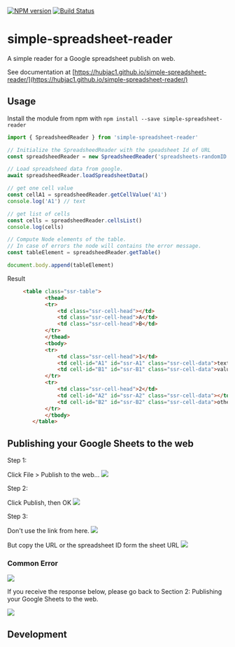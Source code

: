 [![NPM version][npm-image]][npm-url]
[![Build Status](https://travis-ci.org/hubjac1/simple-spreadsheet-reader.svg?branch=master)](https://travis-ci.org/hubjac1/simple-spreadsheet-reader)

# simple-spreadsheet-reader

A simple reader for a Google spreadsheet publish on web.

See documentation at [https://hubjac1.github.io/simple-spreadsheet-reader/](https://hubjac1.github.io/simple-spreadsheet-reader/)

## Usage

Install the module from npm with `npm install --save simple-spreadsheet-reader`

```typescript
import { SpreadsheedReader } from 'simple-spreadsheet-reader'

// Initialize the SpreadsheedReader with the speadsheet Id of URL
const spreadsheedReader = new SpreadsheedReader('spreadsheets-randomID')

// Load spreadsheed data from google.
await spreadsheedReader.loadSpreadsheetData()

// get one cell value
const cellA1 = spreadsheedReader.getCellValue('A1')
console.log('A1') // text

// get list of cells
const cells = spreadsheedReader.cellsList()
console.log(cells) 

// Compute Node elements of the table.
// In case of errors the node will contains the error message.
const tableElement = spreadsheedReader.getTable()

document.body.append(tableElement)
```
Result
```html
	 <table class="ssr-table">
			<thead>
			<tr>
				<td class="ssr-cell-head"></td>
				<td class="ssr-cell-head">A</td>
				<td class="ssr-cell-head">B</td>
			</tr>
			</thead>
			<tbody>
			<tr>
				<td class="ssr-cell-head">1</td>
				<td cell-id="A1" id="ssr-A1" class="ssr-cell-data">text</td>
				<td cell-id="B1" id="ssr-B1" class="ssr-cell-data">value</td>
			</tr>
			<tr>
				<td class="ssr-cell-head">2</td>
				<td cell-id="A2" id="ssr-A2" class="ssr-cell-data"></td>
				<td cell-id="B2" id="ssr-B2" class="ssr-cell-data">other</td>
			</tr>
			</tbody>
		</table>
```

## Publishing your Google Sheets to the web

Step 1:

Click File > Publish to the web…
![](docs/doc-data/publish-spreadsheet.png)

Step 2:

Click Publish, then OK
![](docs/doc-data/publish.png)

Step 3:

Don't use the link from here.
![](docs/doc-data/publish-confirmation.png)


But copy the URL or the spreadsheet ID form the sheet URL
![](docs/doc-data/spreadsheet-id.png)

### Common Error

![](docs/doc-data/error-1.png)

If you receive the response below, please go back to Section 2: Publishing your Google Sheets to the web.

![](docs/doc-data/error-2.png)



## Development


[npm-image]: https://badge.fury.io/js/simple-spreadsheet-reader.svg
[npm-url]: https://npmjs.org/package/simple-spreadsheet-reader

